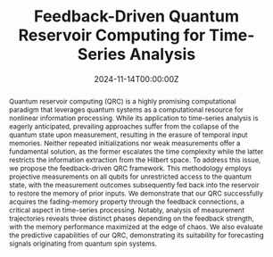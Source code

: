 ---
title: "Feedback-Driven Quantum Reservoir Computing for Time-Series Analysis"
authors:
- admin
- Keisuke Fujii
- Naoki Yamamoto
date: "2024-11-14T00:00:00Z"
doi: "10.1103/PRXQuantum.5.040325"

# Schedule page publish date (NOT publication's date).
# publishDate: "2017-01-01T00:00:00Z"

# Publication type.
# Accepts a single type but formatted as a YAML list (for Hugo requirements).
# Enter a publication type from the CSL standard.
publication_types: ["article-journal"]

# Publication name and optional abbreviated publication name.
publication: "PRX Quantum"
publication_short: "PRX Quantum **5**, 040325"

abstract: Quantum reservoir computing (QRC) is a highly promising computational paradigm that leverages quantum systems as a computational resource for nonlinear information processing. While its application to time-series analysis is eagerly anticipated, prevailing approaches suffer from the collapse of the quantum state upon measurement, resulting in the erasure of temporal input memories. Neither repeated initializations nor weak measurements offer a fundamental solution, as the former escalates the time complexity while the latter restricts the information extraction from the Hilbert space. To address this issue, we propose the feedback-driven QRC framework. This methodology employs projective measurements on all qubits for unrestricted access to the quantum state, with the measurement outcomes subsequently fed back into the reservoir to restore the memory of prior inputs. We demonstrate that our QRC successfully acquires the fading-memory property through the feedback connections, a critical aspect in time-series processing. Notably, analysis of measurement trajectories reveals three distinct phases depending on the feedback strength, with the memory performance maximized at the edge of chaos. We also evaluate the predictive capabilities of our QRC, demonstrating its suitability for forecasting signals originating from quantum spin systems.

# Summary. An optional shortened abstract.
#summary: Lorem ipsum dolor sit amet, consectetur adipiscing elit. Duis posuere tellus ac convallis placerat. Proin tincidunt magna sed ex sollicitudin condimentum.

tags:
- Quantum Reservoir Computing
- Reservoir Computing
featured: false

# links:
# - name: ""
#   url: ""
url_pdf: https://journals.aps.org/prxquantum/pdf/10.1103/PRXQuantum.5.040325
url_code: ''
url_dataset: ''
url_poster: ''
url_project: ''
url_slides: ''
url_source: ''
url_video: ''

# Featured image
# To use, add an image named `featured.jpg/png` to your page's folder. 
image:
  caption: ''
  focal_point: ""
  preview_only: false

# Associated Projects (optional).
#   Associate this publication with one or more of your projects.
#   Simply enter your project's folder or file name without extension.
#   E.g. `internal-project` references `content/project/internal-project/index.md`.
#   Otherwise, set `projects: []`.
projects: []

# Slides (optional).
#   Associate this publication with Markdown slides.
#   Simply enter your slide deck's filename without extension.
#   E.g. `slides: "example"` references `content/slides/example/index.md`.
#   Otherwise, set `slides: ""`.

# slides: example
---